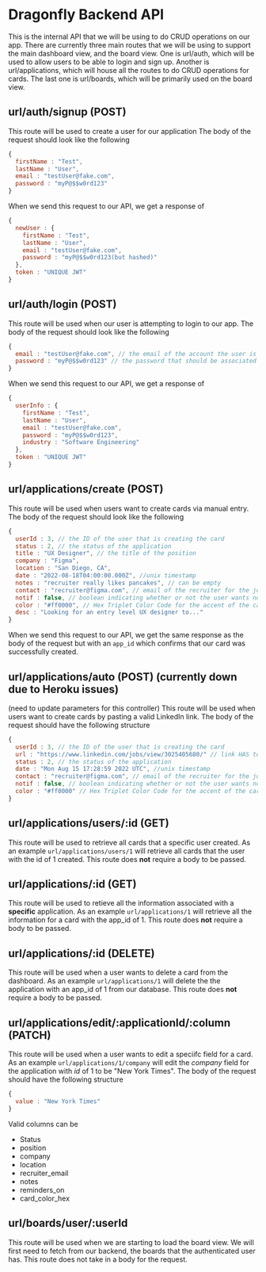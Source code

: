 # Dragonfly Backend API

This is the internal API that we will be using to do CRUD operations on our app. There are currently three main routes that we will be using to support the main dashboard view, and the board view. One is url/auth, which will be used to allow users to be able to login and sign up. Another is url/applications, which will house all the routes to do CRUD operations for cards. The last one is url/boards, which will be primarily used on the board view.

## url/auth/signup (POST)
This route will be used to create a user for our application
The body of the request should look like the following
```javascript
{
  firstName : "Test",
  lastName : "User",
  email : "testUser@fake.com",
  password : "myP@$$w0rd123"
}
```
When we send this request to our API, we get a response of 
```javascript
{
  newUser : {
    firstName : "Test",
    lastName : "User",
    email : "testUser@fake.com",
    password : "myP@$$w0rd123(but hashed)"
  },
  token : "UNIQUE JWT"
}
```
## url/auth/login (POST)
This route will be used when our user is attempting to login to our app. 
The body of the request should look like the following
```javascript
{
  email : "testUser@fake.com", // the email of the account the user is trying to sign into
  password : "myP@$$w0rd123" // the password that should be associated with that account
}
```

When we send this request to our API, we get a response of 
```javascript
{
  userInfo : {
    firstName : "Test",
    lastName : "User",
    email : "testUser@fake.com",
    password : "myP@$$w0rd123",
    industry : "Software Engineering"
  },
  token : "UNIQUE JWT"
}
```

## url/applications/create (POST)
This route will be used when users want to create cards via manual entry. 
The body of the request should look like the following
```javascript
{
  userId : 3, // the ID of the user that is creating the card
  status : 2, // the status of the application
  title : "UX Designer", // the title of the position
  company : "Figma",
  location : "San Diego, CA",
  date : "2022-08-18T04:00:00.000Z", //unix timestamp
  notes : "recruiter really likes pancakes", // can be empty
  contact : "recruiter@figma.com", // email of the recruiter for the job posting
  notif : false, // boolean indicating whether or not the user wants notifications for this application
  color : "#ff0000", // Hex Triplet Color Code for the accent of the card
  desc : "Looking for an entry level UX designer to..."
}
```
When we send this request to our API, we get the same response as the body of the request but with an `app_id` which confirms that our card was successfully created.

## url/applications/auto (POST) (currently down due to Heroku issues) 
(need to update parameters for this controller)
This route will be used when users want to create cards by pasting a valid LinkedIn link. 
The body of the request should have the following structure
```javascript
{
  userId : 3, // the ID of the user that is creating the card
  url : "https://www.linkedin.com/jobs/view/3025405680/" // link HAS to be in this format
  status : 2, // the status of the application
  date : "Mon Aug 15 17:28:59 2022 UTC", //unix timestamp
  contact : "recruiter@figma.com", // email of the recruiter for the job posting
  notif : false, // boolean indicating whether or not the user wants notifications for this application
  color : "#ff0000" // Hex Triplet Color Code for the accent of the card
}
```

## url/applications/users/:id (GET)

This route will be used to retrieve all cards that a specific user created. As an example `url/applications/users/1` will retrieve all cards that the user with the id of 1 created. This route does __not__ require a body to be passed.

## url/applications/:id (GET)

This route will be used to retieve all the information associated with a __specific__ application. As an example `url/applications/1` will retrieve all the information for a card with the app_id of 1. This route does __not__ require a body to be passed.

## url/applications/:id (DELETE)

This route will be used when a user wants to delete a card from the dashboard. As an example `url/applications/1` will delete the the application with an app_id of 1 from our database. This route does __not__ require a body to be passed.

## url/applications/edit/:applicationId/:column (PATCH)

This route will be used when a user wants to edit a speciifc field for a card. As an example `url/applications/1/company` will edit the _company_ field for the application with _id_ of 1 to be "New York Times". The body of the request should have the following structure

```javascript
{
  value : "New York Times"
}
```
Valid columns can be 
- Status
- position
- company
- location
- recruiter_email
- notes
- reminders_on
- card_color_hex

## url/boards/user/:userId
This route will be used when we are starting to load the board view. We will first need to fetch from our backend, the boards that the authenticated user has. This route does not take in a body for the request. 

